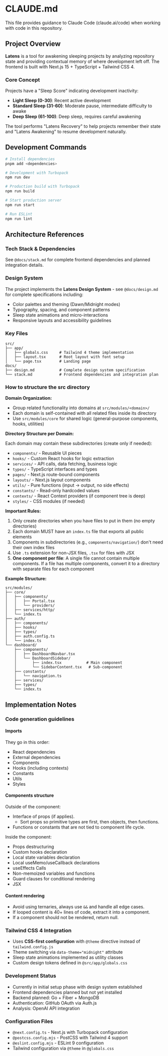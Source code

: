 # CLAUDE.md

This file provides guidance to Claude Code (claude.ai/code) when working with code in this repository.

## Project Overview

**Latens** is a tool for awakening sleeping projects by analyzing repository state and providing contextual memory of where development left off. The frontend is built with Next.js 15 + TypeScript + Tailwind CSS 4.

### Core Concept

Projects have a "Sleep Score" indicating development inactivity:

- **Light Sleep (0-30)**: Recent active development
- **Standard Sleep (31-60)**: Moderate pause, intermediate difficulty to awake
- **Deep Sleep (61-100)**: Deep sleep, requires careful awakening

The tool performs "Latens Recovery" to help projects remember their state and "Latens Awakening" to resume development naturally.

## Development Commands

```bash
# Install dependencies
pnpm add <dependencies>

# Development with Turbopack
npm run dev

# Production build with Turbopack
npm run build

# Start production server
npm run start

# Run ESLint
npm run lint
```

## Architecture References

### Tech Stack & Dependencies

See `@docs/stack.md` for complete frontend dependencies and planned integration details.

### Design System

The project implements the **Latens Design System** - see `@docs/design.md` for complete specifications including:

- Color palettes and theming (Dawn/Midnight modes)
- Typography, spacing, and component patterns
- Sleep state animations and micro-interactions
- Responsive layouts and accessibility guidelines

### Key Files

```
src/
├── app/
│   ├── globals.css     # Tailwind 4 theme implementation
│   ├── layout.tsx      # Root layout with font setup
│   └── page.tsx        # Landing page
docs/
├── design.md           # Complete design system specification
└── stack.md            # Frontend dependencies and integration plan
```

### How to structure the src directory

**Domain Organization:**
- Group related functionality into domains at `src/modules/<domain>/`
- Each domain is self-contained with all related files inside its directory
- Use `src/modules/core` for shared logic (general-purpose components, hooks, utilities)

**Directory Structure per Domain:**

Each domain may contain these subdirectories (create only if needed):
- `components/` - Reusable UI pieces
- `hooks/` - Custom React hooks for logic extraction
- `services/` - API calls, data fetching, business logic
- `types/` - TypeScript interfaces and types
- `pages/` - Next.js route-bound components
- `layouts/` - Next.js layout components
- `utils/` - Pure functions (input → output, no side effects)
- `constants/` - Read-only hardcoded values
- `contexts/` - React Context providers (if component tree is deep)
- `styles/` - CSS modules (if needed)

**Important Rules:**
1. Only create directories when you have files to put in them (no empty directories)
2. Each domain MUST have an `index.ts` file that exports all public elements
3. Components in subdirectories (e.g., `components/navigation/`) don't need their own index files
4. Use `.ts` extension for non-JSX files, `.tsx` for files with JSX
5. **One component per file**: A single file cannot contain multiple components. If a file has multiple components, convert it to a directory with separate files for each component

**Example Structure:**
```
src/modules/
├── core/
│   ├── components/
│   │   ├── Portal.tsx
│   │   └── providers/
│   ├── services/http/
│   └── index.ts
├── auth/
│   ├── components/
│   ├── hooks/
│   ├── types/
│   ├── auth.config.ts
│   └── index.ts
└── dashboard/
    ├── components/
    │   ├── DashboardNavbar.tsx
    │   └── DashboardSidebar/
    │       ├── index.tsx           # Main component
    │       └── SidebarContent.tsx   # Sub-component
    ├── constants/
    │   └── navigation.ts
    ├── services/
    ├── types/
    └── index.ts
```

## Implementation Notes

### Code generation guidelines

#### Imports

They go in this order:

- React dependencies
- External dependencies
- Components
- Hooks (including contexts)
- Constants
- Utils
- Styles

#### Components structure

Outside of the component:

- Interface of props (if applies).
  - Sort props so primitive types are first, then objects, then functions.
- Functions or constants that are not tied to component life cycle.

Inside the component:

- Props destructuring
- Custom hooks declaration
- Local state variables declaration
- Local useMemo/useCallback declarations
- useEffects Calls
- Non-memoized variables and functions
- Guard clauses for conditional rendering
- JSX

#### Content rendering

- Avoid using ternaries, always use `&&` and handle all edge cases.
- If looped content is 40+ lines of code, extract it into a component.
- If a component should not be rendered, return null.

### Tailwind CSS 4 Integration

- Uses **CSS-first configuration** with `@theme` directive instead of `tailwind.config.js`
- Theme switching via `data-theme="midnight"` attribute
- Sleep state animations implemented as utility classes
- Custom design tokens defined in `@src/app/globals.css`

### Development Status

- Currently in initial setup phase with design system established
- Frontend dependencies planned but not yet installed
- Backend planned: Go + Fiber + MongoDB
- Authentication: GitHub OAuth via Auth.js
- Analysis: OpenAI API integration

### Configuration Files

- `@next.config.ts` - Next.js with Turbopack configuration
- `@postcss.config.mjs` - PostCSS with Tailwind 4 support
- `@eslint.config.mjs` - ESLint 9 configuration
- Tailwind configuration via `@theme` in `@globals.css`

